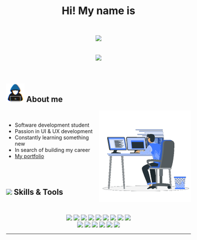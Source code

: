 <h1 align="center"><b>Hi! </b>My name is</h1>
<br>

<p align="center">
  <img src="https://404lucas.netlify.app/img/logo.png" height="100">
  <br>
  <br>
  <br>
  <img width="60%" src="https://github-readme-stats.vercel.app/api?username=404lucas&&hide_border=true&show_icons=true&theme=gotham"/>
</p>
<br>

	
## <picture><img src = "https://github.com/0xAbdulKhalid/0xAbdulKhalid/raw/main/assets/mdImages/about_me.gif" width = 50px></picture> **About me**

<picture> <img align="right" src="https://github.com/0xAbdulKhalid/0xAbdulKhalid/raw/main/assets/mdImages/Right_Side.gif" width = 250px></picture>

<br>

- Software development student
- Passion in UI & UX development
- Constantly learning something new
- In search of building my career
- [My portfolio](https://404lucas.netlify.app/)


<br><br>

## <img src="https://media2.giphy.com/media/QssGEmpkyEOhBCb7e1/giphy.gif?cid=ecf05e47a0n3gi1bfqntqmob8g9aid1oyj2wr3ds3mg700bl&rid=giphy.gif" width ="25"><b> Skills & Tools</b>
<br>

<p align="center">
	<img src="https://cdn.jsdelivr.net/gh/devicons/devicon/icons/html5/html5-original.svg" height="60px"/> 
	<img src="https://cdn.jsdelivr.net/gh/devicons/devicon/icons/css3/css3-original.svg"  height="60px"/> 
	<img src="https://cdn.jsdelivr.net/gh/devicons/devicon/icons/javascript/javascript-original.svg"  height="60px"/>
	<img src="https://cdn.jsdelivr.net/gh/devicons/devicon/icons/php/php-plain.svg"  height="60px"/> 
	<img src="https://cdn.jsdelivr.net/gh/devicons/devicon/icons/react/react-original.svg"  height="60px"/> 
	<img src="https://cdn.jsdelivr.net/gh/devicons/devicon/icons/csharp/csharp-original.svg"  height="60px"/> 
	<img src="https://cdn.jsdelivr.net/gh/devicons/devicon/icons/dot-net/dot-net-plain-wordmark.svg"  height="60px"/>
	<img src="https://cdn.jsdelivr.net/gh/devicons/devicon/icons/mysql/mysql-original.svg"  height="60px"/>
	<img src="https://cdn.jsdelivr.net/gh/devicons/devicon/icons/bootstrap/bootstrap-original.svg"  height="60px">
<br>
	<img src="https://cdn.jsdelivr.net/gh/devicons/devicon/icons/vscode/vscode-original.svg" height="60px"/>
	<img src="https://cdn.jsdelivr.net/gh/devicons/devicon/icons/visualstudio/visualstudio-plain.svg" height="60px"/>
	<img src="https://cdn.jsdelivr.net/gh/devicons/devicon/icons/git/git-original.svg" height="60px"/>
	<img src="https://cdn.jsdelivr.net/gh/devicons/devicon/icons/nodejs/nodejs-original.svg" height="60px">
	<img src="https://cdn.jsdelivr.net/gh/devicons/devicon/icons/figma/figma-original.svg" height="60px">
	<img src="https://cdn.jsdelivr.net/gh/devicons/devicon/icons/photoshop/photoshop-plain.svg" height="60px">

<br>

-----
